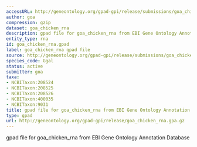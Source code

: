 ```yaml
---
accessURL: http://geneontology.org/gpad-gpi/release/submissions/goa_chicken_rna.gpa.gz
author: goa
compression: gzip
dataset: goa_chicken_rna
description: gpad file for goa_chicken_rna from EBI Gene Ontology Annotation Database
entity_type: rna
id: goa_chicken_rna.gpad
label: goa_chicken_rna gpad file
source: http://geneontology.org/gpad-gpi/release/submissions/goa_chicken_rna.gpa.gz
species_code: Ggal
status: active
submitter: goa
taxa:
- NCBITaxon:208524
- NCBITaxon:208525
- NCBITaxon:208526
- NCBITaxon:400035
- NCBITaxon:9031
title: gpad file for goa_chicken_rna from EBI Gene Ontology Annotation Database
type: gpad
url: http://geneontology.org/gpad-gpi/release/goa_chicken_rna.gpa.gz
---
```


gpad file for goa_chicken_rna from EBI Gene Ontology Annotation Database